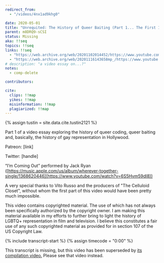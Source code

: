 ```yaml
---
redirect_from:
  - "/videos/4nx1ad9khg0"

date: 2020-05-01
title: "Unrequited: The History of Queer Baiting (Part 1... The First 100 Years)"
parent: m8DRQ9-sCSI
status: Missing
aka: !!seq
topics: !!seq
links: !!seq
  - "https://web.archive.org/web/20201102014452/https://www.youtube.com/watch?v=4Nx1aD9Khg0&feature=youtu.be"
  - "https://web.archive.org/web/20201116143658mp_/https://www.youtube.com/watch?v=4Nx1aD9Khg0"
# description: "a video essay on...?"
notes:
  - comp-delete

contributors:

cite:
  clips: !!map
  yikes: !!map
  misinformation: !!map
  plagiarized: !!map
---
```

{% assign tustin = site.data.cite.tustin2121 %}

<compare>
<credits class="desc">

Part 1 of a video essay exploring the history of queer coding, queer baiting and, basically, the history of gay representation in Hollywood.

Patreon: [link]

Twitter: [handle]

“I’m Coming Out” performed by Jack Ryan ([https://music.apple.com/us/album/wherever-together-single/1368620446](https://www.youtube.com/watch?v=6S5Hvm59dl8))

A very special thanks to Vito Russo and the producers of "The Celluloid Closet", without whom the first part of this video would have been pretty much impossible. 


This video contains copyrighted material. The use of which has not always been specifically authorized by the copyright owner. I am making this material available in my efforts to further bring to light the history of LGBTQ+ representation in film and television. I believe this constitutes a fair use of any such copyrighted material as provided for in section 107 of the US Copyright Law.

</credits>
</compare>

{% include transcript-start %}
{% assign timecode = "0:00" %}

<div class="notice-banner">This transcript is missing, but this video has been superseded by <a href="{{ page.parent }}">its compilation video.<i class="fa-solid fa-arrow-turn-up"></i></a> Please see that video instead.</div>
